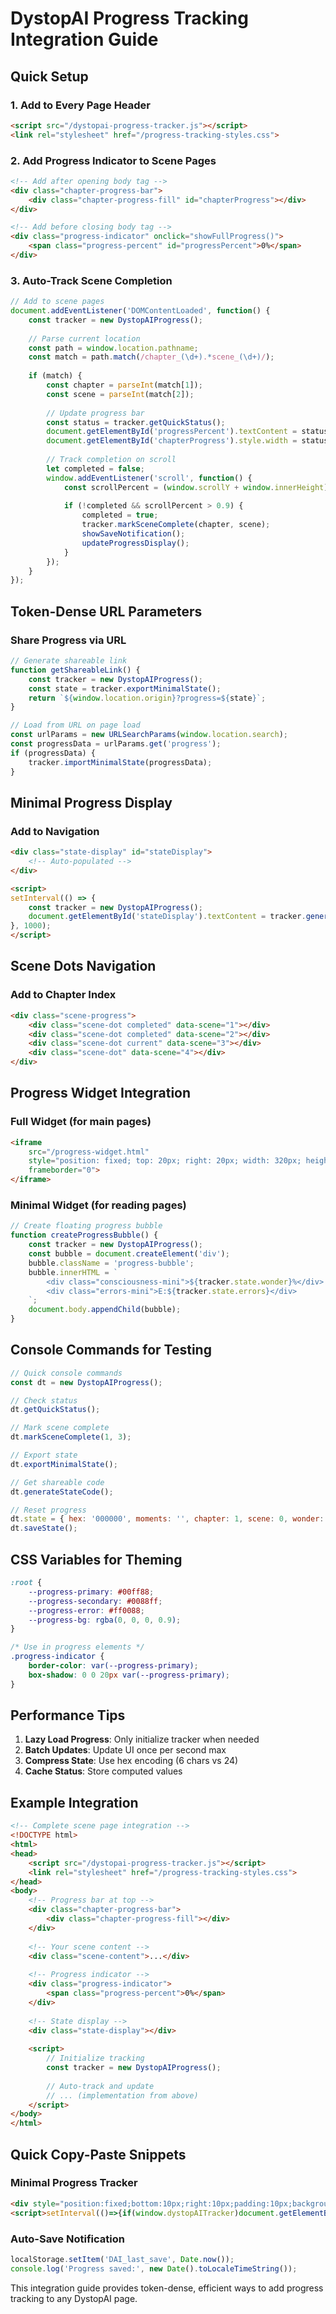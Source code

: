 # DystopAI Progress Tracking Integration Guide

## Quick Setup

### 1. Add to Every Page Header
```html
<script src="/dystopai-progress-tracker.js"></script>
<link rel="stylesheet" href="/progress-tracking-styles.css">
```

### 2. Add Progress Indicator to Scene Pages
```html
<!-- Add after opening body tag -->
<div class="chapter-progress-bar">
    <div class="chapter-progress-fill" id="chapterProgress"></div>
</div>

<!-- Add before closing body tag -->
<div class="progress-indicator" onclick="showFullProgress()">
    <span class="progress-percent" id="progressPercent">0%</span>
</div>
```

### 3. Auto-Track Scene Completion
```javascript
// Add to scene pages
document.addEventListener('DOMContentLoaded', function() {
    const tracker = new DystopAIProgress();
    
    // Parse current location
    const path = window.location.pathname;
    const match = path.match(/chapter_(\d+).*scene_(\d+)/);
    
    if (match) {
        const chapter = parseInt(match[1]);
        const scene = parseInt(match[2]);
        
        // Update progress bar
        const status = tracker.getQuickStatus();
        document.getElementById('progressPercent').textContent = status.progress;
        document.getElementById('chapterProgress').style.width = status.progress;
        
        // Track completion on scroll
        let completed = false;
        window.addEventListener('scroll', function() {
            const scrollPercent = (window.scrollY + window.innerHeight) / document.body.scrollHeight;
            
            if (!completed && scrollPercent > 0.9) {
                completed = true;
                tracker.markSceneComplete(chapter, scene);
                showSaveNotification();
                updateProgressDisplay();
            }
        });
    }
});
```

## Token-Dense URL Parameters

### Share Progress via URL
```javascript
// Generate shareable link
function getShareableLink() {
    const tracker = new DystopAIProgress();
    const state = tracker.exportMinimalState();
    return `${window.location.origin}?progress=${state}`;
}

// Load from URL on page load
const urlParams = new URLSearchParams(window.location.search);
const progressData = urlParams.get('progress');
if (progressData) {
    tracker.importMinimalState(progressData);
}
```

## Minimal Progress Display

### Add to Navigation
```html
<div class="state-display" id="stateDisplay">
    <!-- Auto-populated -->
</div>

<script>
setInterval(() => {
    const tracker = new DystopAIProgress();
    document.getElementById('stateDisplay').textContent = tracker.generateStateCode();
}, 1000);
</script>
```

## Scene Dots Navigation

### Add to Chapter Index
```html
<div class="scene-progress">
    <div class="scene-dot completed" data-scene="1"></div>
    <div class="scene-dot completed" data-scene="2"></div>
    <div class="scene-dot current" data-scene="3"></div>
    <div class="scene-dot" data-scene="4"></div>
</div>
```

## Progress Widget Integration

### Full Widget (for main pages)
```html
<iframe 
    src="/progress-widget.html" 
    style="position: fixed; top: 20px; right: 20px; width: 320px; height: 600px; border: none; z-index: 1000;"
    frameborder="0">
</iframe>
```

### Minimal Widget (for reading pages)
```javascript
// Create floating progress bubble
function createProgressBubble() {
    const tracker = new DystopAIProgress();
    const bubble = document.createElement('div');
    bubble.className = 'progress-bubble';
    bubble.innerHTML = `
        <div class="consciousness-mini">${tracker.state.wonder}%</div>
        <div class="errors-mini">E:${tracker.state.errors}</div>
    `;
    document.body.appendChild(bubble);
}
```

## Console Commands for Testing

```javascript
// Quick console commands
const dt = new DystopAIProgress();

// Check status
dt.getQuickStatus();

// Mark scene complete
dt.markSceneComplete(1, 3);

// Export state
dt.exportMinimalState();

// Get shareable code
dt.generateStateCode();

// Reset progress
dt.state = { hex: '000000', moments: '', chapter: 1, scene: 0, wonder: 0, errors: 0, phase: 'dormant', cycles: 72 };
dt.saveState();
```

## CSS Variables for Theming

```css
:root {
    --progress-primary: #00ff88;
    --progress-secondary: #0088ff;
    --progress-error: #ff0088;
    --progress-bg: rgba(0, 0, 0, 0.9);
}

/* Use in progress elements */
.progress-indicator {
    border-color: var(--progress-primary);
    box-shadow: 0 0 20px var(--progress-primary);
}
```

## Performance Tips

1. **Lazy Load Progress**: Only initialize tracker when needed
2. **Batch Updates**: Update UI once per second max
3. **Compress State**: Use hex encoding (6 chars vs 24)
4. **Cache Status**: Store computed values

## Example Integration

```html
<!-- Complete scene page integration -->
<!DOCTYPE html>
<html>
<head>
    <script src="/dystopai-progress-tracker.js"></script>
    <link rel="stylesheet" href="/progress-tracking-styles.css">
</head>
<body>
    <!-- Progress bar at top -->
    <div class="chapter-progress-bar">
        <div class="chapter-progress-fill"></div>
    </div>
    
    <!-- Your scene content -->
    <div class="scene-content">...</div>
    
    <!-- Progress indicator -->
    <div class="progress-indicator">
        <span class="progress-percent">0%</span>
    </div>
    
    <!-- State display -->
    <div class="state-display"></div>
    
    <script>
        // Initialize tracking
        const tracker = new DystopAIProgress();
        
        // Auto-track and update
        // ... (implementation from above)
    </script>
</body>
</html>
```

## Quick Copy-Paste Snippets

### Minimal Progress Tracker
```html
<div style="position:fixed;bottom:10px;right:10px;padding:10px;background:#000;border:1px solid #0f8;font-family:monospace;font-size:12px;color:#0f8" id="pt"></div>
<script>setInterval(()=>{if(window.dystopAITracker)document.getElementById('pt').textContent=dystopAITracker.generateStateCode()},1000)</script>
```

### Auto-Save Notification
```javascript
localStorage.setItem('DAI_last_save', Date.now());
console.log('Progress saved:', new Date().toLocaleTimeString());
```

This integration guide provides token-dense, efficient ways to add progress tracking to any DystopAI page.